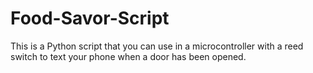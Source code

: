 # Food-Savor-Script
This is a Python script that you can use in a microcontroller with a reed switch to text your phone when a door has been opened.
